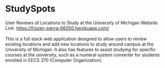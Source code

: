 # StudySpots
User Reviews of Locations to Study at the University of Michigan
Website Link: https://frozen-sierra-66050.herokuapp.com/
<br> <br>
This is a full stack web application designed to allow users to review existing locations and 
add new locations to study around campus at the University of Michigan. 
It also has features to assist studying for specific courses at the university,
such as a numeral system converter for students enrolled in EECS 370 (Computer Organization). 
